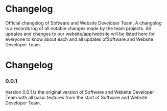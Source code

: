 # Changelog 
Official changelog of Software and Website Developer Team. A changelog is a records log of all notable changes made by the team projects. All updates and changes to our website/app/website will be listed here for everyone to know about each and all updates ofSoftware and Website Developer Team. 

# Changelog
### 0.0.1
Version 0.0.1 is the original version of Software and Website Developer Team with all basic features from the start of Software and Website Developer Team. 